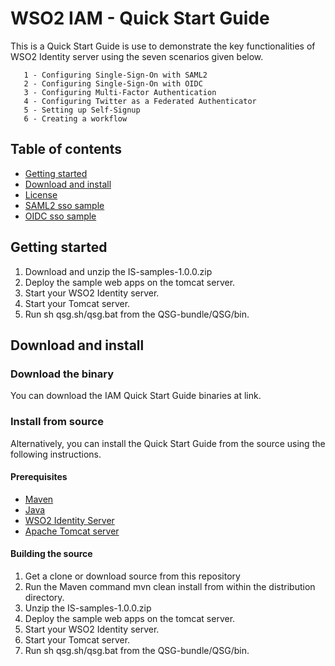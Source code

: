 # WSO2 IAM - Quick Start Guide #

This is a Quick Start Guide is use to demonstrate the key functionalities of WSO2
Identity server using the seven scenarios given below.

       1 - Configuring Single-Sign-On with SAML2
       2 - Configuring Single-Sign-On with OIDC
       3 - Configuring Multi-Factor Authentication
       4 - Configuring Twitter as a Federated Authenticator
       5 - Setting up Self-Signup
       6 - Creating a workflow
       
## Table of contents

- [Getting started](#getting-started)
- [Download and install](#download-and-install)
- [License](#license)
- [SAML2 sso sample](https://github.com/wso2/samples-is/tree/master/saml2-sso-sample)
- [OIDC sso sample](https://github.com/wso2/samples-is/tree/master/oidc-sso-sample)

## Getting started

1. Download and unzip the IS-samples-1.0.0.zip
2. Deploy the sample web apps on the tomcat server.
3. Start your WSO2 Identity server.
4. Start your Tomcat server.
5. Run sh qsg.sh/qsg.bat from the QSG-bundle/QSG/bin.

## Download and install

### Download the binary

You can download the IAM Quick Start Guide binaries at link.

### Install from source

Alternatively, you can install the Quick Start Guide from the source using the following instructions.

#### Prerequisites

* [Maven](https://maven.apache.org/download.cgi)
* [Java](http://www.oracle.com/technetwork/java/javase/downloads)
* [WSO2 Identity Server](https://wso2.com/identity-and-access-management)
* [Apache Tomcat server](https://tomcat.apache.org/download-80.cgi)

#### Building the source

1. Get a clone or download source from this repository
2. Run the Maven command mvn clean install from within the distribution directory.
3. Unzip the IS-samples-1.0.0.zip
4. Deploy the sample web apps on the tomcat server.
5. Start your WSO2 Identity server.
6. Start your Tomcat server.
7. Run sh qsg.sh/qsg.bat from the QSG-bundle/QSG/bin.